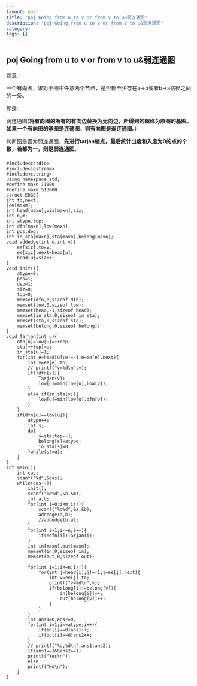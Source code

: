 ```yaml
---
layout: post
title: "poj Going from u to v or from v to u&弱连通图"
description: "poj Going from u to v or from v to u&弱连通图"
category:
tags: []
---
```


## poj Going from u to v or from v to u&弱连通图 ##

题意：

一个有向图，求对于图中任意两个节点，是否都至少存在a->b或者b->a路径之间的一条。

即是:

弱连通图(**将有向图的所有的有向边替换为无向边，所得到的图称为原图的基图。如果一个有向图的基图是连通图，则有向图是弱连通图。**)


判断图是否为弱连通图，**先进行tarjan缩点，最后统计出度和入度为0的点的个数，若都为一，则是弱连通图**。

###

	#include<cstdio>
	#include<iostream>
	#include<cstring>
	using namespace std;
	#define maxn 11000
	#define maxm 513000
	struct EDGE{
	int to,next;
	}ee[maxm];
	int head[maxn],vis[maxn],siz;
	int n,m;
	int atype,top;
	int dfn[maxn],low[maxn];
	int pos,dep;
	int in_sta[maxn],sta[maxn],belong[maxn];
	void addedge(int u,int v){
		ee[siz].to=v;
		ee[siz].next=head[u];
		head[u]=siz++;
	}
	void init(){
		atype=0;
		pos=1;
		dep=1;
		siz=0;
		top=0;
		memset(dfn,0,sizeof dfn);
		memset(low,0,sizeof low);
		memset(head,-1,sizeof head);
		memset(in_sta,0,sizeof in_sta);
		memset(sta,0,sizeof sta);
		memset(belong,0,sizeof belong);
	}
	void Tarjan(int u){
		dfn[u]=low[u]=++dep;
		sta[++top]=u;
		in_sta[u]=1;
		for(int e=head[u];e!=-1;e=ee[e].next){
			int v=ee[e].to;
			// printf("v=%d\n",v);
			if(!dfn[v]){
				Tarjan(v);
				low[u]=min(low[u],low[v]);
			}
			else if(in_sta[v]){
				low[u]=min(low[u],dfn[v]);
			}
		}
		if(dfn[u]==low[u]){
			atype++;
			int s;
			do{
				s=sta[top--];
				belong[s]=atype;
				in_sta[s]=0;
			}while(s!=u);
		}
	}
	int main(){
		int cas;
		scanf("%d",&cas);
		while(cas--){
			init();
			scanf("%d%d",&n,&m);
			int a,b;
			for(int i=0;i<m;i++){
				scanf("%d%d",&a,&b);
				addedge(a,b);
				//addedge(b,a);
			}
			for(int i=1;i<=n;i++){
				if(!dfn[i])Tarjan(i);
			}
			int in[maxn],out[maxn];
			memset(in,0,sizeof in);
			memset(out,0,sizeof out);
				
			for(int i=1;i<=n;i++){
				for(int j=head[i];j!=-1;j=ee[j].next){
					int v=ee[j].to;
					printf("v=%d\n",v);
					if(belong[i]!=belong[v]){
						in[belong[i]]++;
						out[belong[v]]++;
					}
				}
			}
			int ans1=0,ans2=0;
			for(int i=1;i<=atype;i++){
				if(in[i]==0)ans1++;
				if(out[i]==0)ans2++;
			}
			// printf("%d,%d\n",ans1,ans2);
			if(ans1==1&&ans2==1)
			printf("Yes\n");
			else
			printf("No\n");
		}
	}

###